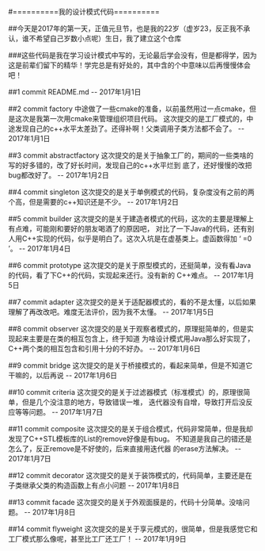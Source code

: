 ﻿#==========我的设计模式代码==========

##今天是2017年的第一天，正值元旦节，也是我的22岁（虚岁23，反正我不承认，谁不希望自己岁数小点呢）生日，我了建立这个仓库

###这些代码是我在学习设计模式中写的，无论最后学会没有，但是都得学，因为这是前辈们留下的精华！学完总是有好处的，其中含的个中意味以后再慢慢体会吧！

##1 commit README.md
	-- 2017年1月1日

##2 commit factory
	中途做了一些cmake的准备，以前虽然用过一点cmake，但是这次是我第一次用cmake来管理组织项目代码。
	这次提交的是工厂模式的，中途发现自己的c++水平太差劲了。还得补啊！父类调用子类方法都不会了。
	-- 2017年1月1日

##3 commit abstractfactory
	这次提交的是关于抽象工厂的，期间的一些类啥的写的好多错的，改了好长时间，发现自己的c++水平烂到
	底了，还好慢慢的改把bug都改好了。
	-- 2017年1月2日

##4 commit singleton
	这次提交的是关于单例模式的代码，复杂度没有之前的两个高，但是需要的c++知识还是不少。
	-- 2017年1月2日

##5 commit builder
	这次提交的是关于建造者模式的代码，这次的主要是理解上有点难，可能刚和要好的朋友喝酒了的原因吧，
	对比了一下Java的代码，还有别人用C++实现的代码，似乎是明白了。这次入坑是在虚基类上。虚函数得加 
	‘ =0 ’。
	-- 2017年1月4日

##6 commit prototype
	这次提交的是关于原型模式的，还挺简单，没有看Java的代码，看了下C++的代码，实现起来还行。没有新的
	C++难点。
	-- 2017年1月5日

##7 commit adapter 
	这次提交的是关于适配器模式的，看的不是太懂，以后如果理解了再改改吧。难度无法评价，因为我不太懂。
	-- 2017年1月5日

##8 commit observer
	这次提交的是关于观察者模式的，原理挺简单的，但是实现起来主要是在类的相互包含上，终于知道
	为啥设计模式用Java那么好实现了，C++两个类的相互包含和引用十分的不好办。
	-- 2017年1月6日

##9 commit bridge
	这次提交的是关于桥接模式的，看起来简单，但是不知道它干嘛的，以后再说
	-- 2017年1月6日

##10 commit criteria
	这次提交的是关于过滤器模式（标准模式）的，原理很简单，但是几个没注意的地方，导致错误一堆，
	迭代器没有自增，导致打开后没反应等等问题。
	-- 2017年1月7日

##11 commit composite
	这次提交的是关于组合模式，代码非常简单，但是我却发现了C++STL模板库的List的remove好像是有bug。
	不知道是我自己的错还是怎么了，反正remove是不好使的，后来直接用迭代器
	的erase方法解决。
	-- 2017年1月7日

##12 commit decorator
	这次提交的是关于装饰模式的，代码简单，主要还是在子类继承父类的构造函数上有点小问题
	-- 2017年1月8日

##13 commit facade
	这次提交的是关于外观面膜是的，代码十分简单。没啥问题。
	-- 2017年1月8日

##14 commit flyweight
	这次提交的是关于享元模式的，很简单，但是我感觉它和工厂模式那么像呢，甚至比工厂还工厂！
	-- 2017年1月9日